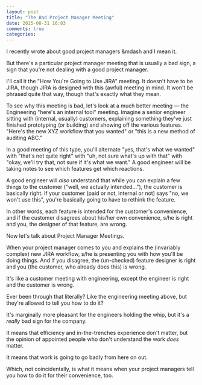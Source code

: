 ```yaml
---
layout: post
title: "The Bad Project Manager Meeting"
date: 2015-08-31 16:03
comments: true
categories: 
---
```


I recently wrote about good project managers &mdash and I mean it.

But there's a particular project manager meeting that is usually a bad
sign, a sign that you're not dealing with a good project manager.

I'll call it the "How You're Going to Use JIRA" meeting. It doesn't
have to be JIRA, though JIRA is designed with this (awful) meeting in
mind.  It won't be phrased quite that way, though that's exactly what
they mean.

To see why this meeting is bad, let's look at a much better meeting
&mdash; the Engineering "here's an internal tool" meeting. Imagine a
senior engineer sitting with (internal, usually) customers, explaining
something they've just finished prototyping (or building) and showing
off the various features. "Here's the new XYZ workflow that you
wanted" or "this is a new method of auditing ABC."

In a good meeting of this type, you'll alternate "yes, that's what we
wanted" with "that's not quite right" with "uh, not sure what's up
with that" with "okay, we'll try that, not sure if it's what we want."
A good engineer will be taking notes to see which features get which
reactions.

A good engineer will <i>also</i> understand that while you can explain
a few things to the customer ("well, we actually intended..."), the
customer is basically right. If your customer (paid or not, internal
or not) says "no, we won't use this", you're basically going to have
to rethink the feature.

In other words, each feature is intended for the customer's
convenience, and if the customer disagrees about his/her own
convenience, s/he is right and you, the designer of that feature, are
wrong.

Now let's talk about Project Manager Meetings.

When your project manager comes to you and explains the (invariably
complex) new JIRA workflow, s/he is presenting you with how you'll be
doing things. And if you disagree, the (un-checked) feature designer
is right and you (the customer, who already does this) is wrong.

It's like a customer meeting with engineering, except the engineer is
right and the customer is wrong.

Ever been through that literally? Like the engineering meeting above,
but they're allowed to tell you how to do it?

It's marginally more pleasant for the engineers holding the whip, but
it's a *really* bad sign for the company.

It means that efficiency and in-the-trenches experience don't matter,
but the opinion of appointed people who don't understand the work
*does* matter.

It means that work is going to go badly from here on out.

Which, not coincidentally, is what it means when your project managers
tell you how to do it for their convenience, too.
